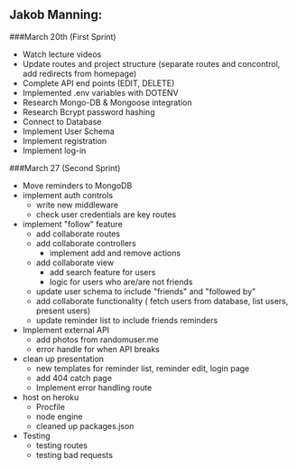 ## Jakob Manning:
###March 20th (First Sprint)
- Watch lecture videos  
- Update routes and project structure (separate routes and concontrol, add redirects from homepage)  
- Complete API end points (EDIT, DELETE)
- Implemented .env variables with DOTENV  
- Research Mongo-DB & Mongoose integration  
- Research Bcrypt password hashing  
- Connect to Database  
- Implement User Schema  
- Implement registration  
- Implement log-in
  
  
###March 27  (Second Sprint)  
- Move reminders to MongoDB
- implement auth controls
    - write new middleware
    - check user credentials are key routes
- implement "follow" feature
    - add collaborate routes
    - add collaborate controllers
        - implement add and remove actions
    - add collaborate view
        - add search feature for users
        - logic for users who are/are not friends
    - update user schema to include "friends" and "followed by"
    - add collaborate functionality ( fetch users from database, list users, present users)
    - update reminder list to include friends reminders
- Implement external API
    - add photos from randomuser.me
    - error handle for when API breaks
- clean up presentation
    - new templates for reminder list, reminder edit, login page 
    - add 404 catch page
    - Implement error handling route
- host on heroku
    - Procfile
    - node engine
    - cleaned up packages.json
- Testing
    - testing routes 
    - testing bad requests
    


